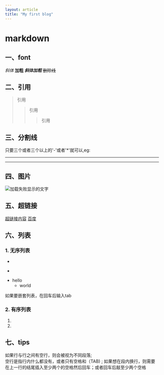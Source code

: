 ```yaml
---
layout: article
title: "My first blog"
---
```

# markdown
<!--more-->
## 一、font
*斜体*
**加粗**
***斜体加粗***
~~删除线~~

## 二、引用
>引用
>>引用
>>>引用

## 三、分割线
只要三个或者三个以上的'-'或者'*'就可以,eg:
***
----

## 四、图片
![加载失败显示的文字](url "图片信息显示") 

## 五、超链接
[超链接内容](地址 "超链接的title")
[百度](http://baidu.com)

## 六、列表
### 1. 无序列表
-
+
* hello
    - world

如果要嵌套列表，在回车后输入tab
### 2. 有序列表
1.
2.

## 七、tips
如果行与行之间有空行，则会被视为不同段落;   
空行是指行内什么都没有，或者只有空格和（TAB)  ;
如果想在段内换行，则需要在上一行的结尾插入至少两个的空格然后回车；或者回车后敲至少两个空格

